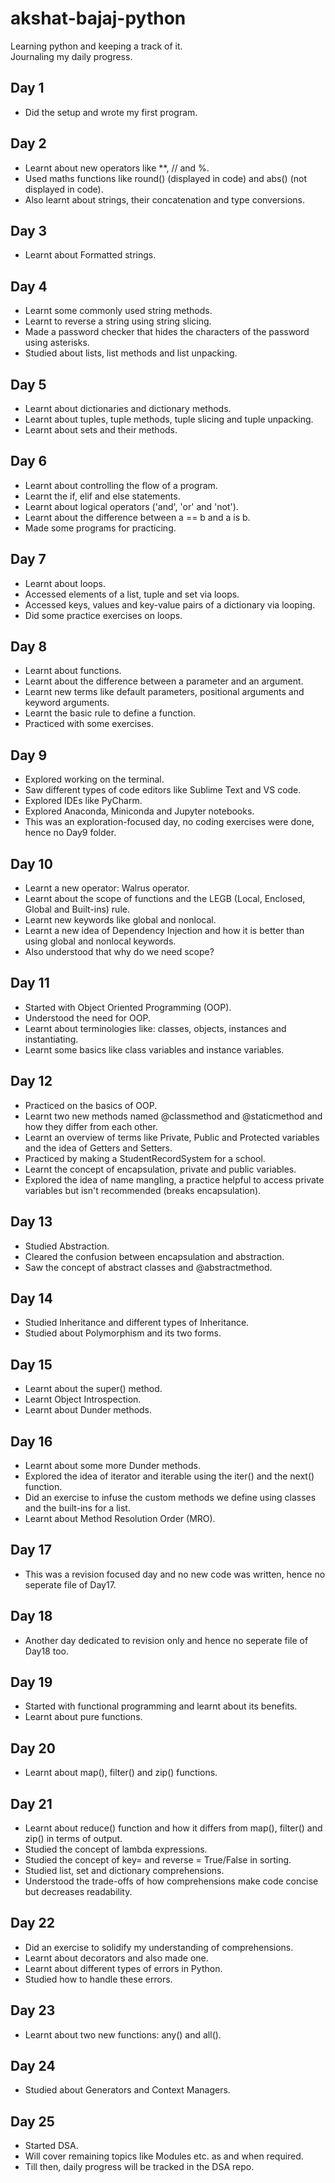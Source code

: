 # akshat-bajaj-python

Learning python and keeping a track of it.
<br>
Journaling my daily progress.

## Day 1

- Did the setup and wrote my first program.

## Day 2

- Learnt about new operators like \*\*, // and %.
- Used maths functions like round() (displayed in code) and abs() (not displayed in code).
- Also learnt about strings, their concatenation and type conversions.

## Day 3

- Learnt about Formatted strings.

## Day 4

- Learnt some commonly used string methods.
- Learnt to reverse a string using string slicing.
- Made a password checker that hides the characters of the password using asterisks.
- Studied about lists, list methods and list unpacking.

## Day 5

- Learnt about dictionaries and dictionary methods.
- Learnt about tuples, tuple methods, tuple slicing and tuple unpacking.
- Learnt about sets and their methods.

## Day 6

- Learnt about controlling the flow of a program.
- Learnt the if, elif and else statements.
- Learnt about logical operators ('and', 'or' and 'not').
- Learnt about the difference between a == b and a is b.
- Made some programs for practicing.

## Day 7

- Learnt about loops.
- Accessed elements of a list, tuple and set via loops.
- Accessed keys, values and key-value pairs of a dictionary via looping.
- Did some practice exercises on loops.

## Day 8

- Learnt about functions.
- Learnt about the difference between a parameter and an argument.
- Learnt new terms like default parameters, positional arguments and keyword arguments.
- Learnt the basic rule to define a function.
- Practiced with some exercises.

## Day 9

- Explored working on the terminal.
- Saw different types of code editors like Sublime Text and VS code.
- Explored IDEs like PyCharm.
- Explored Anaconda, Miniconda and Jupyter notebooks.
- This was an exploration-focused day, no coding exercises were done, hence no Day9 folder.

## Day 10

- Learnt a new operator: Walrus operator.
- Learnt about the scope of functions and the LEGB (Local, Enclosed, Global and Built-ins) rule.
- Learnt new keywords like global and nonlocal.
- Learnt a new idea of Dependency Injection and how it is better than using global and nonlocal keywords.
- Also understood that why do we need scope?

## Day 11

- Started with Object Oriented Programming (OOP).
- Understood the need for OOP.
- Learnt about terminologies like: classes, objects, instances and instantiating.
- Learnt some basics like class variables and instance variables.

## Day 12

- Practiced on the basics of OOP.
- Learnt two new methods named @classmethod and @staticmethod and how they differ from each other.
- Learnt an overview of terms like Private, Public and Protected variables and the idea of Getters and Setters.
- Practiced by making a StudentRecordSystem for a school.
- Learnt the concept of encapsulation, private and public variables.
- Explored the idea of name mangling, a practice helpful to access private variables but isn't recommended (breaks encapsulation).

## Day 13

- Studied Abstraction.
- Cleared the confusion between encapsulation and abstraction.
- Saw the concept of abstract classes and @abstractmethod.

## Day 14

- Studied Inheritance and different types of Inheritance.
- Studied about Polymorphism and its two forms.

## Day 15

- Learnt about the super() method.
- Learnt Object Introspection.
- Learnt about Dunder methods.

## Day 16

- Learnt about some more Dunder methods.
- Explored the idea of iterator and iterable using the iter() and the next() function.
- Did an exercise to infuse the custom methods we define using classes and the
  built-ins for a list.
- Learnt about Method Resolution Order (MRO).

## Day 17

- This was a revision focused day and no new code was written, hence no seperate file of Day17.

## Day 18

- Another day dedicated to revision only and hence no seperate file of Day18 too.

## Day 19

- Started with functional programming and learnt about its benefits.
- Learnt about pure functions.

## Day 20

- Learnt about map(), filter() and zip() functions.

## Day 21

- Learnt about reduce() function and how it differs from map(), filter() and
  zip() in terms of output.
- Studied the concept of lambda expressions.
- Studied the concept of key= and reverse = True/False in sorting.
- Studied list, set and dictionary comprehensions.
- Understood the trade-offs of how comprehensions make code concise but decreases readability.

## Day 22

- Did an exercise to solidify my understanding of comprehensions.
- Learnt about decorators and also made one.
- Learnt about different types of errors in Python.
- Studied how to handle these errors.

## Day 23

- Learnt about two new functions: any() and all().

## Day 24

- Studied about Generators and Context Managers.

## Day 25

- Started DSA.
- Will cover remaining topics like Modules etc. as and when required.
- Till then, daily progress will be tracked in the DSA repo.
